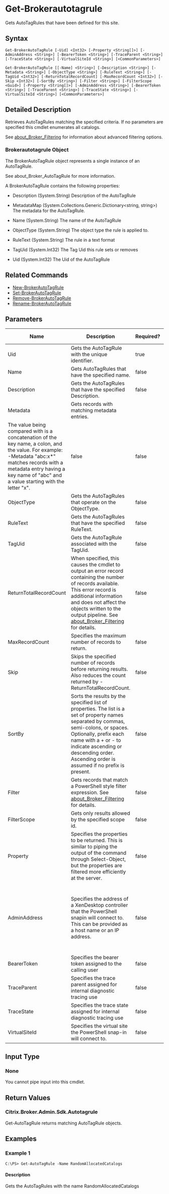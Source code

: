 ﻿
# Get-Brokerautotagrule
Gets AutoTagRules that have been defined for this site.
## Syntax

```
Get-BrokerAutoTagRule [-Uid] <Int32> [-Property <String[]>] [-AdminAddress <String>] [-BearerToken <String>] [-TraceParent <String>] [-TraceState <String>] [-VirtualSiteId <String>] [<CommonParameters>]  
  
Get-BrokerAutoTagRule [[-Name] <String>] [-Description <String>] [-Metadata <String>] [-ObjectType <String>] [-RuleText <String>] [-TagUid <Int32>] [-ReturnTotalRecordCount] [-MaxRecordCount <Int32>] [-Skip <Int32>] [-SortBy <String>] [-Filter <String>] [-FilterScope <Guid>] [-Property <String[]>] [-AdminAddress <String>] [-BearerToken <String>] [-TraceParent <String>] [-TraceState <String>] [-VirtualSiteId <String>] [<CommonParameters>]
```

## Detailed Description
Retrieves AutoTagRules matching the specified criteria. If no parameters are specified this cmdlet enumerates all catalogs.

See [about\_Broker\_Filtering](../about_Broker_Filtering/) for information about advanced filtering options.


### Brokerautotagrule Object
The BrokerAutoTagRule object represents a single instance of an AutoTagRule.

See about\_Broker\_AutoTagRule for more information.

A BrokerAutoTagRule contains the following properties:


  * Description (System.String) Description of the AutoTagRule

  * MetadataMap (System.Collections.Generic.Dictionary&lt;string, string&gt;) The metadata for the AutoTagRule.

  * Name (System.String) The name of the AutoTagRule

  * ObjectType (System.String) The object type the rule is applied to.

  * RuleText (System.String) The rule in a text format

  * TagUid (System.Int32) The Tag Uid this rule sets or removes

  * Uid (System.Int32) The Uid of the AutoTagRule


## Related Commands

* [New-BrokerAutoTagRule](../New-BrokerAutoTagRule/)
* [Set-BrokerAutoTagRule](../Set-BrokerAutoTagRule/)
* [Remove-BrokerAutoTagRule](../Remove-BrokerAutoTagRule/)
* [Rename-BrokerAutoTagRule](../Rename-BrokerAutoTagRule/)
## Parameters
| Name   | Description | Required? | Pipeline Input | Default Value |
| --- | --- | --- | --- | --- |
| Uid | Gets the AutoTagRule with the unique identifier. | true | false |  |
| Name | Gets AutoTagRules that have the specified name. | false | false |  |
| Description | Gets the AutoTagRules that have the specified Description. | false | false |  |
| Metadata | Gets records with matching metadata entries.  
The value being compared with is a concatenation of the key name, a colon, and the value. For example: -Metadata "abc:x\*" matches records with a metadata entry having a key name of "abc" and a value starting with the letter "x". | false | false |  |
| ObjectType | Gets the AutoTagRules that operate on the ObjectType. | false | false |  |
| RuleText | Gets the AutoTagRules that have the specified RuleText. | false | false |  |
| TagUid | Gets the AutoTagRule associated with the TagUid. | false | false |  |
| ReturnTotalRecordCount | When specified, this causes the cmdlet to output an error record containing the number of records available. This error record is additional information and does not affect the objects written to the output pipeline. See [about\_Broker\_Filtering](../about_Broker_Filtering/) for details. | false | false | False |
| MaxRecordCount | Specifies the maximum number of records to return. | false | false | 250 |
| Skip | Skips the specified number of records before returning results. Also reduces the count returned by -ReturnTotalRecordCount. | false | false | 0 |
| SortBy | Sorts the results by the specified list of properties. The list is a set of property names separated by commas, semi-colons, or spaces. Optionally, prefix each name with a + or - to indicate ascending or descending order. Ascending order is assumed if no prefix is present. | false | false | The default sort order is by name or unique identifier. |
| Filter | Gets records that match a PowerShell style filter expression. See [about\_Broker\_Filtering](../about_Broker_Filtering/) for details. | false | false |  |
| FilterScope | Gets only results allowed by the specified scope id. | false | false |  |
| Property | Specifies the properties to be returned. This is similar to piping the output of the command through Select-Object, but the properties are filtered more efficiently at the server. | false | false |  |
| AdminAddress | Specifies the address of a XenDesktop controller that the PowerShell snapin will connect to. This can be provided as a host name or an IP address. | false | false | Localhost. Once a value is provided by any cmdlet, this value will become the default. |
| BearerToken | Specifies the bearer token assigned to the calling user | false | false |  |
| TraceParent | Specifies the trace parent assigned for internal diagnostic tracing use | false | false |  |
| TraceState | Specifies the trace state assigned for internal diagnostic tracing use | false | false |  |
| VirtualSiteId | Specifies the virtual site the PowerShell snap-in will connect to. | false | false |  |

## Input Type

### None
You cannot pipe input into this cmdlet.
## Return Values

### Citrix.Broker.Admin.Sdk.Autotagrule
Get-AutoTagRule returns matching AutoTagRule objects.
## Examples

### Example 1

```
C:\PS> Get-AutoTagRule -Name RandomAllocatedCatalogs
```

#### Description
Gets the AutoTagRules with the name RandomAllocatedCatalogs
